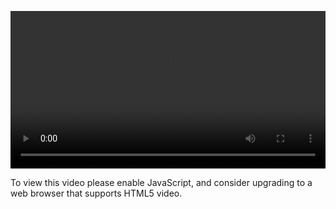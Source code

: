 <video controls="" style="width: 100%; display: block;"><source src="http://o86bpj665.bkt.clouddn.com/hand-in-hand-react/3-mongo.mp4" type="video/mp4"><p>To view this video please enable JavaScript, and consider upgrading to a web browser that supports HTML5 video.</p></video>
